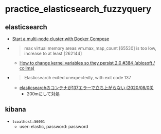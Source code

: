 # practice_elasticsearch_fuzzyquery

## elasticsearch

- [Start a multi-node cluster with Docker Compose](https://www.elastic.co/guide/en/elasticsearch/reference/current/docker.html)

- > max virtual memory areas vm.max_map_count [65530] is too low, increase to at least [262144]
  - [How to change kernel variables so they persist 2.0 #384 (abiosoft / colima)](https://github.com/abiosoft/colima/issues/384)
- > Elasticsearch exited unexpectedly, with exit code 137
  - [elasticsearchのコンテナが137エラーで立ち上がらない (2020/08/03)](https://qiita.com/tayu1605/items/8da408c75251b30a51da)
    - 200mにして対処

## kibana

- `lcoalhost:56001`
  - user: elastic, password: password
